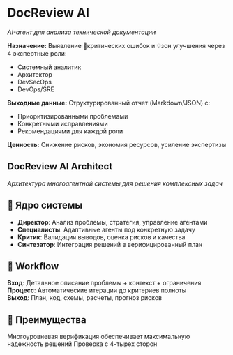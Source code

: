# DocReview AI
*AI-агент для анализа технической документации*  

**Назначение:** Выявление 🚨критических ошибок и 💡зон улучшения через 4 экспертные роли:  
- Системный аналитик  
- Архитектор  
- DevSecOps  
- DevOps/SRE  

**Выходные данные:** Структурированный отчет (Markdown/JSON) с:  
- Приоритизированными проблемами  
- Конкретными исправлениями  
- Рекомендациями для каждой роли  

**Ценность:** Снижение рисков, экономия ресурсов, усиление экспертизы

## DocReview AI Architect
*Архитектура многоагентной системы для решения комплексных задач*

## 🧠 Ядро системы
- **Директор**: Анализ проблемы, стратегия, управление агентами
- **Специалисты**: Адаптивные агенты под конкретную задачу
- **Критик**: Валидация выводов, оценка рисков и качества
- **Синтезатор**: Интеграция решений в верифицированный план

## 🔄 Workflow
**Вход**: Детальное описание проблемы + контекст + ограничения  
**Процесс**: Автоматические итерации до критериев полноты  
**Выход**: План, код, схемы, расчеты, прогноз рисков

## 🎯 Преимущества
Многоуровневая верификация обеспечивает максимальную надежность решений
Проверка с 4-тырех сторон